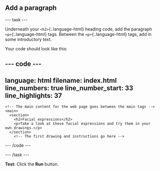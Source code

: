 <h2 class="c-project-heading--task">Add a paragraph</h2>

--- task ---

Underneath your `<h2>`{:.language-html} heading code, add the paragraph `<p>`{:.language-html} tags. Between the `<p>`{:.language-html} tags, add in some introductory text.

Your code should look like this:

<div class="c-project-code">

--- code ---
---
language: html
filename: index.html
line_numbers: true
line_number_start: 33
line_highlights: 37
---
    <!-- The main content for the web page goes between the main tags -->
    <main>
      <section>
        <h2>Facial expressions</h2>
        <p>Take a look at these facial expressions and try them in your own drawings.</p>
      </section>
        <!-- The first drawing and instructions go here --> 

--- /code ---

</div>

--- /task ---

**Test:** Click the **Run** button. 